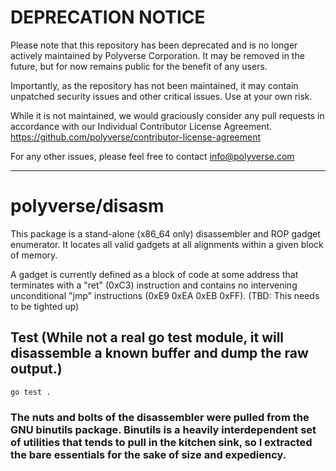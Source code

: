 # DEPRECATION NOTICE

Please note that this repository has been deprecated and is no longer actively maintained by Polyverse Corporation.  It may be removed in the future, but for now remains public for the benefit of any users.

Importantly, as the repository has not been maintained, it may contain unpatched security issues and other critical issues.  Use at your own risk.

While it is not maintained, we would graciously consider any pull requests in accordance with our Individual Contributor License Agreement.  https://github.com/polyverse/contributor-license-agreement

For any other issues, please feel free to contact info@polyverse.com

---

# polyverse/disasm

This package is a stand-alone (x86_64 only) disassembler and ROP gadget enumerator. It locates all valid gadgets at all alignments within a given block of memory.

A gadget is currently defined as a block of code at some address that terminates with a "ret" (0xC3) instruction and contains no intervening unconditional "jmp" instructions (0xE9 0xEA 0xEB 0xFF). (TBD: This needs to be tighted up)

## Test (While not a real go test module, it will disassemble a known buffer and dump the raw output.)
```
go test .
```

### The nuts and bolts of the disassembler were pulled from the GNU binutils package. Binutils is a heavily interdependent set of utilities that tends to pull in the kitchen sink, so I extracted the bare essentials for the sake of size and expediency. 
